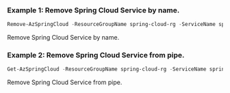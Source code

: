 ### Example 1: Remove Spring Cloud Service by name.
```powershell
Remove-AzSpringCloud -ResourceGroupName spring-cloud-rg -ServiceName spring-cloud-service
```

Remove Spring Cloud Service by name.

### Example 2: Remove Spring Cloud Service from pipe.
```powershell
Get-AzSpringCloud -ResourceGroupName spring-cloud-rg -ServiceName spring-cloud-service | Remove-AzSpringCloud
```

Remove Spring Cloud Service from pipe.
